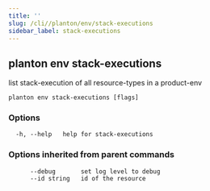 ```yaml
---
title: ''
slug: /cli//planton/env/stack-executions
sidebar_label: stack-executions
---
```

## planton env stack-executions

list stack-execution of all resource-types in a product-env

```
planton env stack-executions [flags]
```

### Options

```
  -h, --help   help for stack-executions
```

### Options inherited from parent commands

```
      --debug       set log level to debug
      --id string   id of the resource
```

